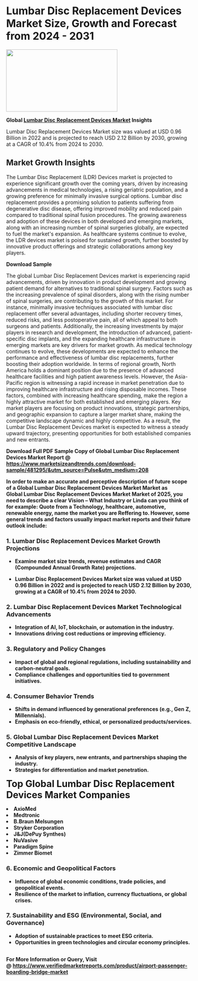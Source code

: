 <H1>Lumbar Disc Replacement Devices Market Size, Growth and Forecast from 2024 - 2031</H1><img class="aligncenter size-medium wp-image-584254" src="https://thirdeyenews.in/wp-content/uploads/2024/09/Global-Market-Research-300x168.jpeg" alt="" width="300" height="168" /><p><strong>Global&nbsp;<a href="https://www.marketsizeandtrends.com/download-sample/481295/&amp;utm_source=Pulse&amp;utm_medium=208">Lumbar Disc Replacement Devices Market</a> Insights</strong></p><p>Lumbar Disc Replacement Devices Market size was valued at USD 0.96 Billion in 2022 and is projected to reach USD 2.12 Billion by 2030, growing at a CAGR of 10.4% from 2024 to 2030.</p><p><h2>Market Growth Insights</h2> <p>The Lumbar Disc Replacement (LDR) Devices market is projected to experience significant growth over the coming years, driven by increasing advancements in medical technologies, a rising geriatric population, and a growing preference for minimally invasive surgical options. Lumbar disc replacement provides a promising solution to patients suffering from degenerative disc disease, offering improved mobility and reduced pain compared to traditional spinal fusion procedures. The growing awareness and adoption of these devices in both developed and emerging markets, along with an increasing number of spinal surgeries globally, are expected to fuel the market's expansion. As healthcare systems continue to evolve, the LDR devices market is poised for sustained growth, further boosted by innovative product offerings and strategic collaborations among key players.</p> <p><strong>Download Sample</strong></p> <p>The global Lumbar Disc Replacement Devices market is experiencing rapid advancements, driven by innovation in product development and growing patient demand for alternatives to traditional spinal surgery. Factors such as the increasing prevalence of spinal disorders, along with the rising number of spinal surgeries, are contributing to the growth of this market. For instance, minimally invasive techniques associated with lumbar disc replacement offer several advantages, including shorter recovery times, reduced risks, and less postoperative pain, all of which appeal to both surgeons and patients. Additionally, the increasing investments by major players in research and development, the introduction of advanced, patient-specific disc implants, and the expanding healthcare infrastructure in emerging markets are key drivers for market growth. As medical technology continues to evolve, these developments are expected to enhance the performance and effectiveness of lumbar disc replacements, further boosting their adoption worldwide. In terms of regional growth, North America holds a dominant position due to the presence of advanced healthcare facilities and high patient awareness levels. However, the Asia-Pacific region is witnessing a rapid increase in market penetration due to improving healthcare infrastructure and rising disposable incomes. These factors, combined with increasing healthcare spending, make the region a highly attractive market for both established and emerging players. Key market players are focusing on product innovations, strategic partnerships, and geographic expansion to capture a larger market share, making the competitive landscape dynamic and highly competitive. As a result, the Lumbar Disc Replacement Devices market is expected to witness a steady upward trajectory, presenting opportunities for both established companies and new entrants.</p> <p><strong></p><p><span class=""><strong>Download Full PDF Sample Copy of Global Lumbar Disc Replacement Devices Market Report</strong> @ <a href="https://www.marketsizeandtrends.com/download-sample/481295/&amp;utm_source=Pulse&amp;utm_medium=208" target="_blank">https://www.marketsizeandtrends.com/download-sample/481295/&amp;utm_source=Pulse&amp;utm_medium=208</a></span></p><p>In order to make an accurate and perceptive description of future scope of a Global&nbsp;Lumbar Disc Replacement Devices Market Market as Global&nbsp;Lumbar Disc Replacement Devices Market Market of 2025, you need to describe a clear Vision &ndash; What Industry or Linda can you think of for example: Quote from a Technology, healthcare, automotive, renewable energy, name the market you are Reffering to. However, some general trends and factors usually impact market reports and their future outlook include:</p><h3>1.&nbsp;<strong>Lumbar Disc Replacement Devices Market Growth Projections</strong></h3><ul><li>Examine market size trends, revenue estimates and CAGR (Compounded Annual Growth Rate) projections.</li><li><p>Lumbar Disc Replacement Devices Market size was valued at USD 0.96 Billion in 2022 and is projected to reach USD 2.12 Billion by 2030, growing at a CAGR of 10.4% from 2024 to 2030.</p></li></ul><h3>2.&nbsp;<strong>Lumbar Disc Replacement Devices Market Technological Advancements</strong></h3><ul><li>Integration of AI, IoT, blockchain, or automation in the industry.</li><li>Innovations driving cost reductions or improving efficiency.</li></ul><h3>3.&nbsp;<strong>Regulatory and Policy Changes</strong></h3><ul><li>Impact of global and regional regulations, including sustainability and carbon-neutral goals.</li><li>Compliance challenges and opportunities tied to government initiatives.</li></ul><h3>4.&nbsp;<strong>Consumer Behavior Trends</strong></h3><ul><li>Shifts in demand influenced by generational preferences (e.g., Gen Z, Millennials).</li><li>Emphasis on eco-friendly, ethical, or personalized products/services.</li></ul><h3>5.&nbsp;<strong>Global Lumbar Disc Replacement Devices Market Competitive Landscape</strong></h3><ul><li>Analysis of key players, new entrants, and partnerships shaping the industry.</li><li>Strategies for differentiation and market penetration.</li></ul><p data-pm-slice="1 1 []"><span style="color: inherit; font-family: inherit; font-size: 25px;">Top Global Lumbar Disc Replacement Devices Market Companies</span></p><div class="" data-test-id=""><p><li>AxioMed</li><li> Medtronic</li><li> B.Braun Melsungen</li><li> Stryker Corporation</li><li> J&J(DePuy Synthes)</li><li> NuVasive</li><li> Paradigm Spine</li><li> Zimmer Biomet</li></p></div><h3>6.&nbsp;<strong>Economic and Geopolitical Factors</strong></h3><ul><li>Influence of global economic conditions, trade policies, and geopolitical events.</li><li>Resilience of the market to inflation, currency fluctuations, or global crises.</li></ul><h3>7.&nbsp;<strong>Sustainability and ESG (Environmental, Social, and Governance)</strong></h3><ul><li>Adoption of sustainable practices to meet ESG criteria.</li><li>Opportunities in green technologies and circular economy principles.</li></ul><h2><strong style="font-size: 14px;">For More Information or Query, Visit @&nbsp;</strong><a style="background-color: #ffffff; font-size: 14px;" href="https://www.marketsizeandtrends.com/report/lumbar-disc-replacement-devices-market/" target="_blank">https://www.verifiedmarketreports.com/product/airport-passenger-boarding-bridge-market</a></h2>
